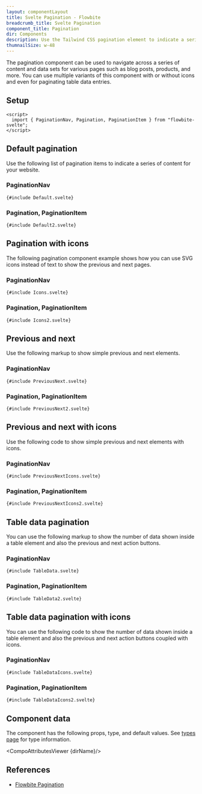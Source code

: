```yaml
---
layout: componentLayout
title: Svelte Pagination - Flowbite
breadcrumb_title: Svelte Pagination
component_title: Pagination
dir: Components
description: Use the Tailwind CSS pagination element to indicate a series of content across various pages
thumnailSize: w-48
---
```


<script lang="ts">
  import { CompoAttributesViewer,  GitHubCompoLinks, toKebabCase } from '../../utils'
  import { Badge, Heading, P, A } from '$lib'
  const dirName = toKebabCase(component_title)
</script>

The pagination component can be used to navigate across a series of content and data sets for various pages such as blog posts, products, and more. You can use multiple variants of this component with or without icons and even for paginating table data entries.

## Setup

```svelte example hideOutput
<script>
  import { PaginationNav, Pagination, PaginationItem } from "flowbite-svelte";
</script>
```

## Default pagination

Use the following list of pagination items to indicate a series of content for your website.

### PaginationNav

```svelte example class="flex flex-col justify-center items-center gap-3" hideResponsiveButtons
{#include Default.svelte}
```

### Pagination, PaginationItem

```svelte example class="flex flex-col justify-center items-center gap-3" hideResponsiveButtons
{#include Default2.svelte}
```

## Pagination with icons

The following pagination component example shows how you can use SVG icons instead of text to show the previous and next pages.

### PaginationNav

```svelte example class="flex flex-col justify-center items-center gap-3" hideResponsiveButtons
{#include Icons.svelte}
```

### Pagination, PaginationItem

```svelte example class="flex flex-col justify-center items-center gap-3" hideResponsiveButtons
{#include Icons2.svelte}
```

## Previous and next

Use the following markup to show simple previous and next elements.

### PaginationNav

```svelte example class="flex flex-col justify-center items-center gap-3" hideResponsiveButtons
{#include PreviousNext.svelte}
```

### Pagination, PaginationItem

```svelte example class="flex flex-col justify-center items-center gap-3" hideResponsiveButtons
{#include PreviousNext2.svelte}
```

## Previous and next with icons

Use the following code to show simple previous and next elements with icons.

### PaginationNav

```svelte example class="flex flex-col justify-center items-center gap-3" hideResponsiveButtons
{#include PreviousNextIcons.svelte}
```

### Pagination, PaginationItem

```svelte example class="flex flex-col justify-center items-center gap-3" hideResponsiveButtons
{#include PreviousNextIcons2.svelte}
```

## Table data pagination

You can use the following markup to show the number of data shown inside a table element and also the previous and next action buttons.

### PaginationNav

```svelte example class="flex flex-col justify-center items-center gap-3" hideResponsiveButtons
{#include TableData.svelte}
```

### Pagination, PaginationItem

```svelte example class="flex flex-col justify-center items-center gap-3" hideResponsiveButtons
{#include TableData2.svelte}
```

## Table data pagination with icons

You can use the following code to show the number of data shown inside a table element and also the previous and next action buttons coupled with icons.

### PaginationNav

```svelte example class="flex flex-col justify-center items-center gap-3" hideResponsiveButtons
{#include TableDataIcons.svelte}
```

### Pagination, PaginationItem

```svelte example class="flex flex-col justify-center items-center gap-3" hideResponsiveButtons
{#include TableDataIcons2.svelte}
```

## Component data

The component has the following props, type, and default values. See [types page](/docs/pages/typescript) for type information.

<CompoAttributesViewer {dirName}/>

## References

- [Flowbite Pagination](https://flowbite.com/docs/components/pagination/)

<GitHubCompoLinks />

